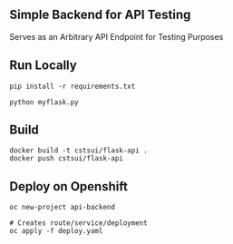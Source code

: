 ## Simple Backend for API Testing
Serves as an Arbitrary API Endpoint for Testing Purposes

## Run Locally
```
pip install -r requirements.txt

python myflask.py
```

## Build

```
docker build -t cstsui/flask-api .
docker push cstsui/flask-api
```

## Deploy on Openshift

```
oc new-project api-backend

# Creates route/service/deployment
oc apply -f deploy.yaml
```